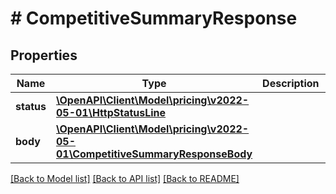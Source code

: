 # # CompetitiveSummaryResponse

## Properties

Name | Type | Description | Notes
------------ | ------------- | ------------- | -------------
**status** | [**\OpenAPI\Client\Model\pricing\v2022-05-01\HttpStatusLine**](HttpStatusLine.md) |  |
**body** | [**\OpenAPI\Client\Model\pricing\v2022-05-01\CompetitiveSummaryResponseBody**](CompetitiveSummaryResponseBody.md) |  |

[[Back to Model list]](../../README.md#models) [[Back to API list]](../../README.md#endpoints) [[Back to README]](../../README.md)
